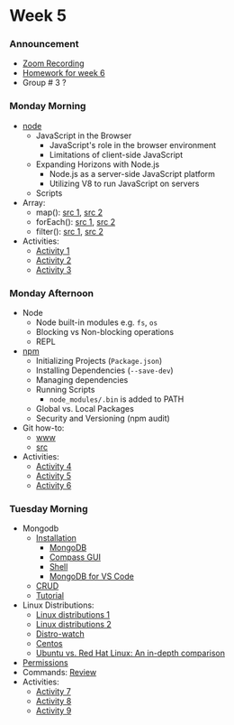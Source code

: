# Week 5

### Announcement
- [Zoom Recording](https://metropoliafi-my.sharepoint.com/:f:/g/personal/samiben_metropolia_fi/EiktfOBSrjFBgNszR4lEr8QBeDl7CcmwQV0E3E8TSx4dVA?e=Mwrkmn)
- [Homework for week 6](./Homework.md)
- Group # 3 ?

### Monday Morning
- [node](https://nodejs.org/en)
  - JavaScript in the Browser
    - JavaScript's role in the browser environment
    - Limitations of client-side JavaScript
  - Expanding Horizons with Node.js
    - Node.js as a server-side JavaScript platform
    - Utilizing V8 to run JavaScript on servers
  - Scripts
- Array:
  - map(): [src 1](https://www.w3schools.com/jsref/jsref_map.asp), [src 2](https://developer.mozilla.org/en-US/docs/Web/JavaScript/Reference/Global_Objects/Array/map)
  - forEach(): [src 1](https://www.w3schools.com/jsref/jsref_forEach.asp), [src 2](https://developer.mozilla.org/en-US/docs/Web/JavaScript/Reference/Global_Objects/Array/forEach)
  - filter(): [src 1](https://www.w3schools.com/jsref/jsref_filter.asp), [src 2](https://developer.mozilla.org/en-US/docs/Web/JavaScript/Reference/Global_Objects/Array/filter)
- Activities: 
  - [Activity 1](./material/activity1.md)
  - [Activity 2](./material/activity2.md)
  - [Activity 3](./material/activity3.md)
<!-- - [Installing Node.js and npm from the Ubuntu repository](https://linuxize.com/post/how-to-install-node-js-on-ubuntu-22-04/#installing-nodejs-and-npm-from-the-ubuntu-repository) -->

### Monday Afternoon
- Node
  - Node built-in modules e.g. `fs`, `os`
  - Blocking vs Non-blocking operations
  - REPL
- [npm](https://www.npmjs.com/)
  - Initializing Projects (`Package.json`)
  - Installing Dependencies (`--save-dev`)
  - Managing dependencies
  - Running Scripts
    -  `node_modules/.bin` is added to PATH
  - Global vs. Local Packages 
  - Security and Versioning (npm audit)
- Git how-to:
  - [www](https://githowto.com)
  - [src](https://github.com/GitHowTo/githowto-content)
- Activities:
  - [Activity 4](./material/activity4.md)
  - [Activity 5](./material/activity5.md)
  - [Activity 6](./material/activity6.md)

### Tuesday Morning
- Mongodb
  - [Installation](./material/mongodb-install.md)
    - [MongoDB](https://www.mongodb.com/try/download/community)
    - [Compass GUI](https://www.mongodb.com/try/download/compass)
    - [Shell](https://www.mongodb.com/try/download/shell) 
    - [MongoDB for VS Code](https://code.visualstudio.com/docs/azure/mongodb)       
  - [CRUD](https://en.wikipedia.org/wiki/Create,_read,_update_and_delete)
  - [Tutorial](https://www.w3schools.com/mongodb/mongodb_get_started.php)
- Linux Distributions: 
  - [Linux distributions 1](./material/distributions1.png)
  - [Linux distributions 2](./material/distributions2.png)
  - [Distro-watch](https://distrowatch.com/)
  - [Centos](https://www.stg.centos.org/download/)
  - [Ubuntu vs. Red Hat Linux: An in-depth comparison](https://www.fosslinux.com/136565/ubuntu-vs-red-hat-linux-an-in-depth-comparison.htm)
- [Permissions](https://github.com/fullstack-2024/Reading/blob/main/Linux/users-and-groups.md)
- Commands: [Review](https://www.freecodecamp.org/news/the-linux-commands-handbook/)
- Activities: 
  - [Activity 7](./material/activity7.md)
  - [Activity 8](./material/activity8.md)
  - [Activity 9](./material/activity9.md)


<!-- Links -->



